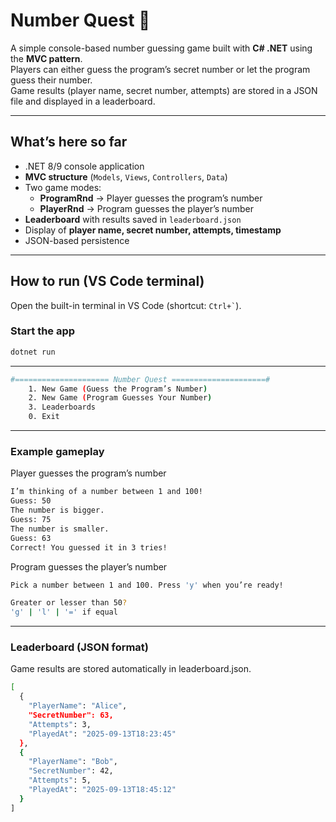 # Number Quest 🎲

A simple console-based number guessing game built with **C# .NET** using the **MVC pattern**.  
Players can either guess the program’s secret number or let the program guess their number.  
Game results (player name, secret number, attempts) are stored in a JSON file and displayed in a leaderboard.

---

## What’s here so far
- .NET 8/9 console application
- **MVC structure** (`Models`, `Views`, `Controllers`, `Data`)
- Two game modes:
  - **ProgramRnd** → Player guesses the program’s number
  - **PlayerRnd** → Program guesses the player’s number
- **Leaderboard** with results saved in `leaderboard.json`
- Display of **player name, secret number, attempts, timestamp**
- JSON-based persistence

---

## How to run (VS Code terminal)

Open the built-in terminal in VS Code (shortcut: `` Ctrl+` ``).

### Start the app
```bash
dotnet run
```
---

```bash
#===================== Number Quest =====================#
    1. New Game (Guess the Program’s Number)
    2. New Game (Program Guesses Your Number)
    3. Leaderboards
    0. Exit
```

---

### Example gameplay
Player guesses the program’s number
```bash
I’m thinking of a number between 1 and 100!
Guess: 50
The number is bigger.
Guess: 75
The number is smaller.
Guess: 63
Correct! You guessed it in 3 tries!
```

Program guesses the player’s number
```bash
Pick a number between 1 and 100. Press 'y' when you’re ready!

Greater or lesser than 50?
'g' | 'l' | '=' if equal
```

---

### Leaderboard (JSON format)
Game results are stored automatically in leaderboard.json.
```bash
[
  {
    "PlayerName": "Alice",
    "SecretNumber": 63,
    "Attempts": 3,
    "PlayedAt": "2025-09-13T18:23:45"
  },
  {
    "PlayerName": "Bob",
    "SecretNumber": 42,
    "Attempts": 5,
    "PlayedAt": "2025-09-13T18:45:12"
  }
]
```
